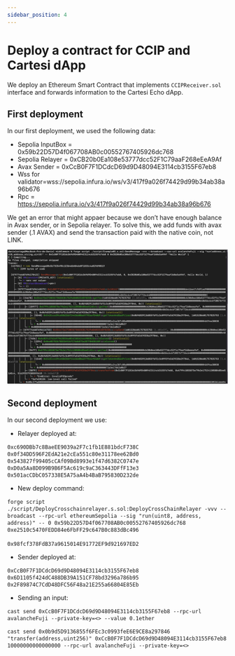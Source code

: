 ```yaml
---
sidebar_position: 4
---
```


#  Deploy a contract for CCIP and Cartesi dApp

We deploy an Ethereum Smart Contract that implements `CCIPReceiver.sol` interface and forwards information to the Cartesi Echo dApp.

## First deployment

In our first deployment, we used the following data:

* Sepolia InputBox = 0x59b22D57D4f067708AB0c00552767405926dc768
* Sepolia Relayer = 0xCB20b0Ea108e53777dcc52F1C79aaF268eEeA9Af
* Avax Sender = 0xCcB0F7F1DCdcD69d9D48094E3114cb3155F67eb8
* Wss for validator=wss://sepolia.infura.io/ws/v3/417f9a026f74429d99b34ab38a96b676
* Rpc = https://sepolia.infura.io/v3/417f9a026f74429d99b34ab38a96b676

We get an error that might appaer because we don’t have enough balance in Avax sender, or in Sepolia relayer. To solve this, we add funds with avax sender (.1 AVAX) and send the transaction paid with the native coin, not LINK.

![Screen16](../../static/img/screen16.png)

## Second deployment

In our second deployment we use:

* Relayer deployed at:

```shell
0xc690DBb7c8BaeEE9039a2F7c1fb1E881bdcF738C
0x0f34DD596F2EdA21e2cEa551c80e31178ee62Bd0
0x543827f99405cCAf09Bd8993e1f47d6382C0747e
0xD0a5Aa8D099B9B6F5Ac619c9aC363443DFfF13e3
0x501acCDbC057338E5A75aA4b4BaB795830D232de
```

* New deploy command:

```shell
forge script ./script/DeployCrosschainrelayer.s.sol:DeployCrossChainRelayer -vvv --broadcast --rpc-url ethereumSepolia --sig "run(uint8, address, address)" -- 0 0x59b22D57D4f067708AB0c00552767405926dc768 0xe2510c5470FEDD84e6FbFF29c647B0c883dBc496

0x98fcf378FdB37a9615014E91772EF9d921697ED2
```

* Sender deployed at:

```shell
0xCcB0F7F1DCdcD69d9D48094E3114cb3155F67eb8
0x6D1105f424dC488DB39A151CF78bd3296a786b95
0x2F89874C7CdD48DFC56F48a21E255a66804E85Eb
```

* Sending an input:

```shell
cast send 0xCcB0F7F1DCdcD69d9D48094E3114cb3155F67eb8 --rpc-url avalancheFuji --private-key=<> --value 0.1ether
```

```shell
cast send 0x0b9d5D9136855f6FEc3c0993feE6E9CE8a297846 "transfer(address,uint256)" 0xCcB0F7F1DCdcD69d9D48094E3114cb3155F67eb8 10000000000000000 --rpc-url avalancheFuji --private-key=<>
```

